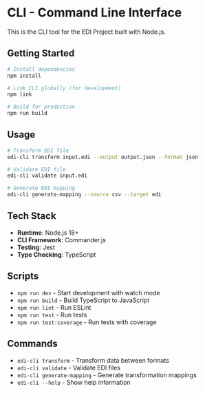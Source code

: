 # CLI - Command Line Interface

This is the CLI tool for the EDI Project built with Node.js.

## Getting Started

```bash
# Install dependencies
npm install

# Link CLI globally (for development)
npm link

# Build for production
npm run build
```

## Usage

```bash
# Transform EDI file
edi-cli transform input.edi --output output.json --format json

# Validate EDI file
edi-cli validate input.edi

# Generate EDI mapping
edi-cli generate-mapping --source csv --target edi
```

## Tech Stack

- **Runtime**: Node.js 18+
- **CLI Framework**: Commander.js
- **Testing**: Jest
- **Type Checking**: TypeScript

## Scripts

- `npm run dev` - Start development with watch mode
- `npm run build` - Build TypeScript to JavaScript
- `npm run lint` - Run ESLint
- `npm run test` - Run tests
- `npm run test:coverage` - Run tests with coverage

## Commands

- `edi-cli transform` - Transform data between formats
- `edi-cli validate` - Validate EDI files
- `edi-cli generate-mapping` - Generate transformation mappings
- `edi-cli --help` - Show help information
